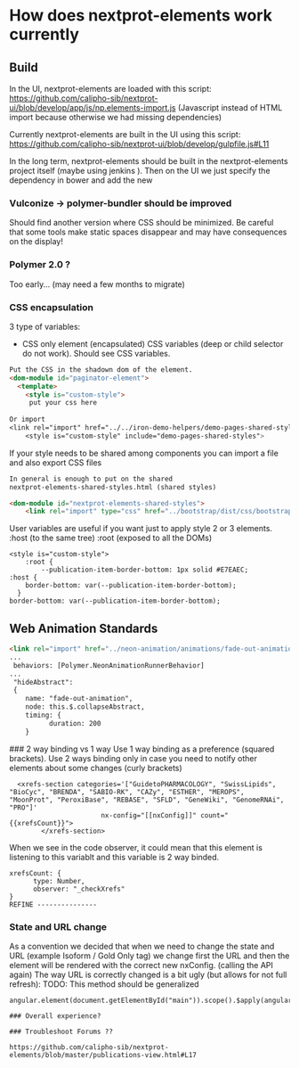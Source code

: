 # How does nextprot-elements work currently

## Build
In the UI, nextprot-elements are loaded with this script:
https://github.com/calipho-sib/nextprot-ui/blob/develop/app/js/np.elements-import.js
(Javascript instead of HTML import because otherwise we had missing dependencies)

Currently nextprot-elements are built in the UI using this script:
https://github.com/calipho-sib/nextprot-ui/blob/develop/gulpfile.js#L11

In the long term, nextprot-elements should be built in the nextprot-elements project itself (maybe using jenkins ). Then on the UI we just specify the dependency in bower and add the new

### Vulconize ->  polymer-bundler should be improved
Should find another version where CSS should be minimized.
Be careful that some tools make static spaces disappear and may have consequences on the display!

### Polymer 2.0 ?
Too early... (may need a few months to migrate)

### CSS encapsulation
3 type of variables:
* CSS only element (encapsulated) CSS variables (deep or child selector do not work). Should see CSS variables.


```html
Put the CSS in the shadown dom of the element.
<dom-module id="paginator-element">
  <template>
    <style is="custom-style">
     put your css here
     
Or import
<link rel="import" href="../../iron-demo-helpers/demo-pages-shared-styles.html">
    <style is="custom-style" include="demo-pages-shared-styles">
```

If your style needs to be shared among components you can import a file and also export CSS files
```html
In general is enough to put on the shared
nextprot-elements-shared-styles.html (shared styles)

<dom-module id="nextprot-elements-shared-styles">
    <link rel="import" type="css" href="../bootstrap/dist/css/bootstrap.min.css">
```

User variables are useful if you want just to apply style 2 or 3 elements.
:host (to the same tree) :root (exposed to all the DOMs)
```
<style is="custom-style">
    :root {
        --publication-item-border-bottom: 1px solid #E7EAEC;
:host {
    border-bottom: var(--publication-item-border-bottom);
  }
border-bottom: var(--publication-item-border-bottom);
```

## Web Animation Standards

```html
<link rel="import" href="../neon-animation/animations/fade-out-animation.html">
...
 behaviors: [Polymer.NeonAnimationRunnerBehavior]
... 
 "hideAbstract": 
 {
    name: "fade-out-animation",
    node: this.$.collapseAbstract,
    timing: {
          duration: 200
    }
```

### 2 way binding vs 1 way 
Use 1 way binding as a preference (squared brackets).
Use 2 ways binding only in case you need to notify other elements about some changes (curly brackets) 
```
  <xrefs-section categories='["GuidetoPHARMACOLOGY", "SwissLipids", "BioCyc", "BRENDA", "SABIO-RK", "CAZy", "ESTHER", "MEROPS", "MoonProt", "PeroxiBase", "REBASE", "SFLD", "GeneWiki", "GenomeRNAi", "PRO"]'
                       nx-config="[[nxConfig]]" count="{{xrefsCount}}">
        </xrefs-section>
```

When we see in the code observer, it could mean that this element is listening to this variablt and this variable is 2 way binded.
```
xrefsCount: {
      type: Number,
      observer: "_checkXrefs"
}
REFINE ---------------
```

### State and URL change
As a convention we decided that when we need to change the state and URL (example Isoform / Gold Only tag) we change first the URL and then the element will be rendered with the correct new nxConfig. (calling the API again) 
The way URL is correctly changed is a bit ugly (but allows for not full refresh):
TODO: This method should be generalized
```
angular.element(document.getElementById("main")).scope().$apply(angular.element(document.getElem```

### Overall experience?

### Troubleshoot Forums ??

https://github.com/calipho-sib/nextprot-elements/blob/master/publications-view.html#L17 